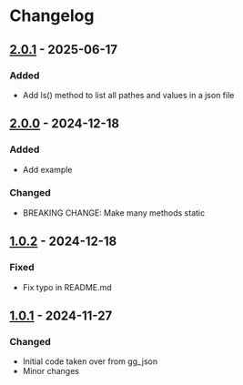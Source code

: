 # Changelog

## [2.0.1] - 2025-06-17

### Added

- Add ls() method to list all pathes and values in a json file

## [2.0.0] - 2024-12-18

### Added

- Add example

### Changed

- BREAKING CHANGE: Make many methods static

## [1.0.2] - 2024-12-18

### Fixed

- Fix typo in README.md

## [1.0.1] - 2024-11-27

### Changed

- Initial code taken over from gg\_json
- Minor changes

[2.0.1]: https://github.com/inlavigo/gg_direct_json/compare/2.0.0...2.0.1
[2.0.0]: https://github.com/inlavigo/gg_direct_json/compare/1.0.2...2.0.0
[1.0.2]: https://github.com/inlavigo/gg_direct_json/compare/1.0.1...1.0.2
[1.0.1]: https://github.com/inlavigo/gg_direct_json/tag/%tag
